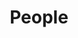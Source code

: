 ---
layout: profiles
permalink: /people/
title: People
description: 
nav: true
nav_order: 7
profiles:
  - align: right
    image: AlexanderAdamLaurence.JPG
    image_circular: false
    name: Alexander Adam Laurence
    more_info: >
      <p>Founder of the Laurence family archive</p>
      <p>Born 1992</p>
    content: |
      <h2>Alexander Adam Laurence</h2>
      <p>Alexander, born to Nepalese parents of the Chhetri-Bhattarai caste, spend the vast majority of his youth in London, UK where he called home. After his parents' divorce in 1996, Alex spent his childhood living together with his mother Rhea, and his brother, Avi. Alex studied and recieved a masters degree in neuroscience at the University of Edinburgh. Alex also studied machine learning at the University of Oxford under the tutorship of Dr. Cezar Ionescu.</p>
      <p>Alex moved to Japan in 2019 after recieving a job offer at Hitachi Ltd, at the age of 27, where he eventually married Rino Laurence in 2023, at the age of 31.</p>
  - align: left
    image: RinoLaurence.JPG
    image_circular: false
    name: Rino Laurence
    more_info: >
      <p>Co-founder of the Laurence family archive</p>
      <p>Born 1996</p>
    content: |
      <h2>Rino Laurence</h2>
      <p>Rino was born in Nagoya, Japan to a Japanese mother and a Zainichi-Korean father. Following the passing of her father, she relocated to Okazaki with her mother Takako and brother Hiroki, where her family grew to include her step-father Masanobu, step-sister Miku, and half-brother Kento.</p>
      <p>Pursuing higher education, Rino studied pharmacy and nursing, ultimately earning her nursing degree. She began her professional career as a registered nurse at Shinshu University Hospital in Matsumoto, Nagano, where she served for three years. In 2022, she returned to Nagoya and married Alexander Laurence the following year at age 27.</p>
---